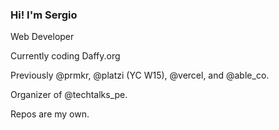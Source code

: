 ### Hi! I'm Sergio

Web Developer

Currently coding Daffy.org

Previously @prmkr, @platzi (YC W15), @vercel, and @able_co.

Organizer of @techtalks_pe.

Repos are my own.

<!--
**sergiodxa/sergiodxa** is a ✨ _special_ ✨ repository because its `README.md` (this file) appears on your GitHub profile.

Here are some ideas to get you started:

- 🔭 I’m currently working on ...
- 🌱 I’m currently learning ...
- 👯 I’m looking to collaborate on ...
- 🤔 I’m looking for help with ...
- 💬 Ask me about ...
- 📫 How to reach me: ...
- 😄 Pronouns: ...
- ⚡ Fun fact: ...
-->
